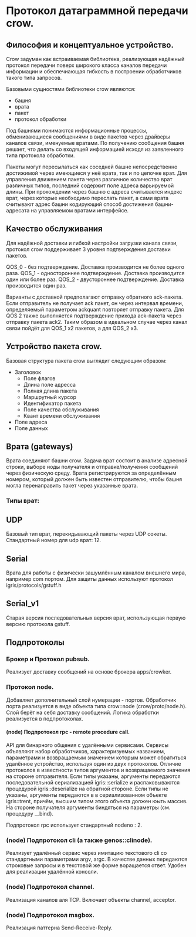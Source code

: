 # Протокол датаграммной передачи crow.

## Философия и концептуальное устройство.
Crow задуман как встраиваемая библиотека, реализующая надёжный протокол передачи поверх широкого класса каналов передачи информации и обеспечиающая гибкость в построении обработчиков такого типа запросов.

Базовыми сущностями библиотеки crow являются:
- башня
- врата
- пакет
- протокол обработки

Под башнями понимаются информационные процессы, обменивающиеся сообщениями в виде пакетов через драйверы каналов связи, именуемые вратами. По получению сообщения башня решает, что делать со входящей информацией исходя из заявленного типа протокола обработки.

Пакеты могут пересылаться как соседней башне непосредственно достижимой через имеющиеся у неё врата, так и по цепочке врат. 
Для управления движением пакета через различное количество врат различных типов, последний содержит поле адреса варьируемой длины. При прохождении через башню с адреса считывается индекс врат, через которые необходимо переслать пакет, а сами врата считывают адрес башни кодирующий способ достижения башни-адресата на управляемом вратами интерфейсе.

## Качество обслуживания
Для надёжной доставки и гибкой настройки загрузки канала связи, протокол crow поддерживает 3 уровня подтверждения доставки пакетов.

QOS_0 - без подтверждение. Доставка производится не более одного раза.
QOS_1 - одностороннее подтверждение. Доставка производится один или более раз.
QOS_2 - двустороннее подтверждение. Доставка производится один раз.

Варианты с доставкой предполагают отправку обратного ack-пакета. Если отправитель не получает ack пакет, он через интервал времени, определяемый параметром ackquant повторяет отправку пакета. Для QOS 2 также выполняется подтверждение прихода ack-пакета через отправку пакета ack2. Таким образом в идеальном случае через канал связи пойдёт для QOS_1 x2 пакетов, а для QOS_2 x3.

## Устройство пакета crow.

Базовая структура пакета crow выглядит следующим образом:

- Заголовок
	- Поле флагов
	- Длина поле адресса
	- Полная длина пакета
	- Маршрутный курсор
	- Идентификатор пакета
	- Поле качества обслуживания
	- Квант времени обслуживания
- Поле адреса
- Поле данных


## Врата (gateways)
Врата соединяют башни crow. Задача врат состоит в анализе адресной строки, выборе ноды получателя и отправке/получения сообщений через физическую среду. Врата регистрируются за определённым номером, который должен быть известен отправителю, чтобы башня могла перенаправить пакет через указанные врата.

### Типы врат:
## UDP
Базовый тип врат, перекидывающий пакеты через UDP сокеты.
Стандартный номер для udp врат: 12.

## Serial
Врата для работы с физически зашумлённым каналом внешнего мира, например com портом. Для защиты данных используют протокол igris/protocols/gstuff.h

## Serial_v1
Старая версия последовательных версия врат, использующая первую версию протокола gstuff.

## Подпротоколы
### Брокер и Протокол pubsub.
Реализует доставку сообщений на основе брокера apps/crowker.

### Протокол node.
Добавляет дополнительный слой нумерации - портов. Обработчик порта реализуется в виде объекта типа crow::node (crow/proto/node.h). Слой берёт на себя доставку сообщений. Логика обработки реализуется в подпротоколах.

#### (node) Подпротокол rpc - remote procedure call.
API для бинарного общения с удалёнными сервисами. Сервисы объявляют набор обработчиков, характеризуемых названием, параметрами и возвращаемым значением которым может обратиться удалённое устройство, используя один из двух протоколов. Отличие протоколов в известности типов аргументов и возвращаемого значения на стороне отправителя. Если типы указаны, аргументы передаются последовательной сериализацией igris::serialize и распаковываются процедурой igris::deserialize на обратной стороне. Если типы не указаны, аргументы передаются в в сериализованном объекте igris::trent, причём, высшим типом этого объекта должен юыть массив. На стороне получателя аргументы биндяться на параметры (см. процедуру \_\_bind).

Подпротокол rpc использует стандартный nodeno : 2.

### (node) Подпротокол cli (а также genos::clinode).
Реализует удалённый сервис через имитацию текстового cli со стандартными параметрами argv, argc. В качестве данных передаются строковые запросы и в текстовой же форме воращается ответ. Удобен для реализации удалённой консоли.

### (node) Подпротокол channel.
Реализация каналов аля TCP. Включает объекты channel, acceptor.

### (node) Подпротокол msgbox.
Реализация паттерна Send-Receive-Reply. 
	


